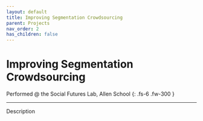 ```yaml
---
layout: default
title: Improving Segmentation Crowdsourcing
parent: Projects
nav_order: 2
has_children: false
---
```


# Improving Segmentation Crowdsourcing

Performed @ the Social Futures Lab, Allen School
{: .fs-6 .fw-300 }

---

Description
